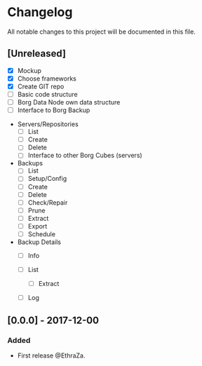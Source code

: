 # Changelog
All notable changes to this project will be documented in this file.

## [Unreleased]
- [x] Mockup
- [x] Choose frameworks
- [x] Create GIT repo
- [ ] Basic code structure
- [ ] Borg Data Node own data structure
- [ ] Interface to Borg Backup
- Servers/Repositories
	- [ ] List
	- [ ] Create
	- [ ] Delete
	- [ ] Interface to other Borg Cubes (servers)
- Backups
	- [ ] List
	- [ ] Setup/Config
	- [ ] Create
	- [ ] Delete
	- [ ] Check/Repair
	- [ ] Prune
	- [ ] Extract
	- [ ] Export
	- [ ] Schedule
- Backup Details
	- [ ] Info
	- [ ] List
		- [ ] Extract
	- [ ] Log


## [0.0.0] - 2017-12-00
### Added
- First release @EthraZa.